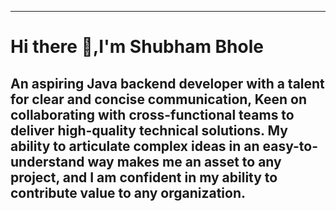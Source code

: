 
<!-- <img alt="Coding" width="1200" src="https://natrixsoftware.com/archive-data/wp-content/media/2021/06/WebDevelopment.gif" /> -->


***
<!------------------Banner Section----------------->


 
# Hi there 👋,I'm Shubham Bhole
 
## An aspiring Java backend developer with a talent for clear and concise communication, Keen on collaborating with cross-functional teams to deliver high-quality technical solutions. My ability to articulate complex ideas in an easy-to-understand way makes me an asset to any project, and I am confident in my ability to contribute value to any organization.
<img  style="margin-left:800px;" alt="Coding" width="100%"  src="https://images.unsplash.com/photo-1484417894907-623942c8ee29?ixlib=rb-4.0.3&ixid=MnwxMjA3fDB8MHxwaG90by1wYWdlfHx8fGVufDB8fHx8&auto=format&fit=crop&w=1032&q=80" border-radius="500%"/>
 
# About Me
 - 🔭 I’m currently doing a **Full Stack Web Developement Course**

 - 🌱 I’m currently learning **Java,SQL,Springboot**...

 - 📫 How to reach me: **shubhambhole68@gmail.com**

 - 💬 Tell me about: **Coding, DSA, Biohacking, Finance**

# Connect With Me
[<a href="https://www.linkedin.com/in/shubham-bhole-b45497157/"><img align="left" width="26px" src="https://www.vectorlogo.zone/logos/linkedin/linkedin-tile.svg" style="padding-right:10px;"/><a/>]()
<!-- [<a href="shubhambhole68@gmail.com"><img align="left"  width="26px" src="https://www.vectorlogo.zone/logos/gmail/gmail-icon.svg" style="padding-right:10px;" /><a/>]() -->

<br/>
<br/>
 
<!--  Order:Html css javascript java sql mysql spring 
 github slack project discord -->

# Languages and Tools
[<img align="left"  width="26px" src="https://cdn.jsdelivr.net/gh/devicons/devicon/icons/vscode/vscode-original.svg" style="padding-right:10px;" />]()
[<img align="left" width="26px" src="https://cdn.jsdelivr.net/gh/devicons/devicon/icons/html5/html5-original.svg" style="padding-right:10px;" />]()
[<img align="left" width="26px" src="https://cdn.jsdelivr.net/gh/devicons/devicon/icons/css3/css3-original.svg" style="padding-right:10px;" />]()
[<img align="left" width="26px" src="https://cdn.jsdelivr.net/gh/devicons/devicon/icons/javascript/javascript-original.svg" style="padding-right:10px;" />]()
[<img align="left" width="26px" src="https://cdn.jsdelivr.net/gh/devicons/devicon/icons/mysql/mysql-original.svg" style="padding-right:10px;" />]()
[<img align="left" width="26px" src="https://www.vectorlogo.zone/logos/java/java-icon.svg" style="padding-right:10px;" />]()



<br />
<br />



# My Github Stats 


   <p align="left">      
  <a href="https://github.com/shubhambhole99/github-readme-stats"><img alt="shubhambhole99 Top Languages" src="https://github-readme-stats.vercel.app/api/top-langs/?username=shubhambhole99&langs_count=8&count_private=true&layout=compact&theme=react&hide_border=true&bg_color=0D1117" /></a>
      </p>      
     <br/>
   <p align="left">
    <a href="https://github.com/shubhambhole99/github-readme-streak-stats">
        <img title="🔥 Get streak stats for your profile at git.io/streak-stats" alt="masum streak" src="https://github-readme-streak-stats.herokuapp.com/?user=shubhambhole99&hide_border=true&theme=react&hide_border=true&bg_color=0D1117"/>
    </a>
</p>
 






<!--
**shubhambhole99/shubhambhole99** is a ✨ _special_ ✨ repository because its `README.md` (this file) appears on your GitHub profile.

Here are some ideas to get you started:

### 🔭 I’m currently working on ...
- 🌱 I’m currently learning ...
- 👯 I’m looking to collaborate on ...
- 🤔 I’m looking for help with ...
- 💬 Ask me about ...
- 📫 How to reach me: ...
- 😄 Pronouns: ...
- ⚡ Fun fact: ...
-->
